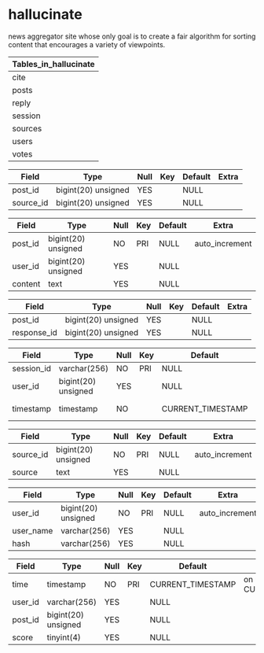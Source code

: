 # hallucinate
news aggregator site whose only goal is to create a fair algorithm for sorting content that encourages a variety of viewpoints.


| Tables_in_hallucinate |
|-----------------------|
| cite                  |
| posts                 |
| reply                 |
| session               |
| sources               |
| users                 |
| votes                 |


| Field     | Type                | Null | Key | Default | Extra |
|-----------|---------------------|------|-----|---------|-------|
| post_id   | bigint(20) unsigned | YES  |     | NULL    |       |
| source_id | bigint(20) unsigned | YES  |     | NULL    |       |


| Field   | Type                | Null | Key | Default | Extra          |
|---------|---------------------|------|-----|---------|----------------|
| post_id | bigint(20) unsigned | NO   | PRI | NULL    | auto_increment |
| user_id | bigint(20) unsigned | YES  |     | NULL    |                |
| content | text                | YES  |     | NULL    |                |


| Field       | Type                | Null | Key | Default | Extra |
|-------------|---------------------|------|-----|---------|-------|
| post_id     | bigint(20) unsigned | YES  |     | NULL    |       |
| response_id | bigint(20) unsigned | YES  |     | NULL    |       |


| Field      | Type                | Null | Key | Default           | Extra                       |
|------------|---------------------|------|-----|-------------------|-----------------------------|
| session_id | varchar(256)        | NO   | PRI | NULL              |                             |
| user_id    | bigint(20) unsigned | YES  |     | NULL              |                             |
| timestamp  | timestamp           | NO   |     | CURRENT_TIMESTAMP | on update CURRENT_TIMESTAMP |


| Field     | Type                | Null | Key | Default | Extra          |
|-----------|---------------------|------|-----|---------|----------------|
| source_id | bigint(20) unsigned | NO   | PRI | NULL    | auto_increment |
| source    | text                | YES  |     | NULL    |                |


| Field     | Type                | Null | Key | Default | Extra          |
|-----------|---------------------|------|-----|---------|----------------|
| user_id   | bigint(20) unsigned | NO   | PRI | NULL    | auto_increment |
| user_name | varchar(256)        | YES  |     | NULL    |                |
| hash      | varchar(256)        | YES  |     | NULL    |                |


| Field   | Type                | Null | Key | Default           | Extra                       |
|---------|---------------------|------|-----|-------------------|-----------------------------|
| time    | timestamp           | NO   | PRI | CURRENT_TIMESTAMP | on update CURRENT_TIMESTAMP |
| user_id | varchar(256)        | YES  |     | NULL              |                             |
| post_id | bigint(20) unsigned | YES  |     | NULL              |                             |
| score   | tinyint(4)          | YES  |     | NULL              |                             |
